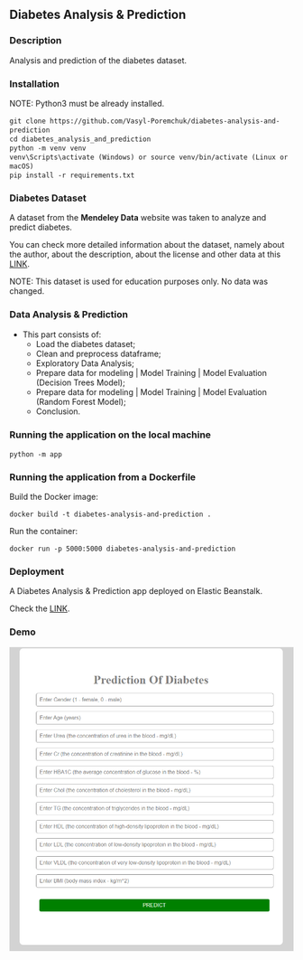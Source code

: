 ## Diabetes Analysis & Prediction 

### Description

Analysis and prediction of the diabetes dataset.

### Installation

NOTE: Python3 must be already installed.
```shell
git clone https://github.com/Vasyl-Poremchuk/diabetes-analysis-and-prediction
cd diabetes_analysis_and_prediction
python -m venv venv
venv\Scripts\activate (Windows) or source venv/bin/activate (Linux or macOS)
pip install -r requirements.txt
```

### Diabetes Dataset
A dataset from the **Mendeley Data** website was taken to analyze and predict diabetes.

You can check more detailed information about the dataset, namely about the author, about the description, about the license and other data at this [LINK](https://data.mendeley.com/datasets/wj9rwkp9c2/1).

NOTE: This dataset is used for education purposes only. No data was changed.

### Data Analysis & Prediction

* This part consists of:
    * Load the diabetes dataset;
    * Clean and preprocess dataframe;
    * Exploratory Data Analysis;
    * Prepare data for modeling | Model Training | Model Evaluation (Decision Trees Model);
    * Prepare data for modeling | Model Training | Model Evaluation (Random Forest Model);
    * Conclusion.

### Running the application on the local machine

```shell
python -m app
```

### Running the application from a Dockerfile

Build the Docker image:

```shell
docker build -t diabetes-analysis-and-prediction .
```

Run the container:

```shell
docker run -p 5000:5000 diabetes-analysis-and-prediction
```

### Deployment

A Diabetes Analysis & Prediction app deployed on Elastic Beanstalk.

Check the [LINK](http://diabetesanalysisandprediction-env.eba-gm7pkyi9.us-east-1.elasticbeanstalk.com).

### Demo
![prediction_demo_image](/static/images/prediction.png)
